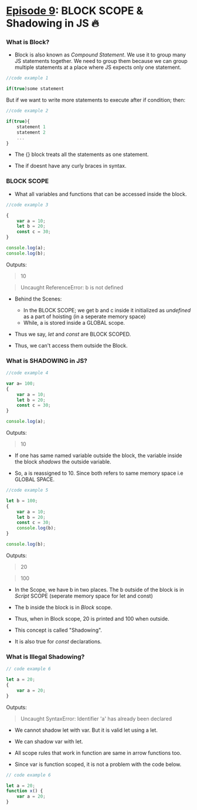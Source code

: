 # [Episode 9](https://www.youtube.com/watch?v=lW_erSjyMeM&list=PLlasXeu85E9cQ32gLCvAvr9vNaUccPVNP&index=10): BLOCK SCOPE & Shadowing in JS 🔥

### __What is Block?__

* Block is also known as *Compound Statement*. We use it to group many JS statements together. We need to group them because we can group multiple statements at a place where JS expects only one statement. 

```js
//code example 1

if(true)some statement
```

But if we want to write more statements to execute after if condition; then:

```js
//code example 2

if(true){
    statement 1
    statement 2
    ...
}
```

* The {} block treats all the statements as one statement.

* The if doesnt have any curly braces in syntax.


### __BLOCK SCOPE__

* What all variables and functions that can be accessed inside the block.

```js
//code example 3

{
    var a = 10;
    let b = 20;
    const c = 30;
}

console.log(a);
console.log(b);
```

Outputs:

> 10

> Uncaught ReferenceError: b is not defined

* Behind the Scenes:

    * In the BLOCK SCOPE; we get b and c inside it initialized as *undefined* as a part of hoisting (in a seperate memory space)
    * While, a is stored inside a GLOBAL scope. 

* Thus we say, *let* and *const* are BLOCK SCOPED.

* Thus, we can't access them outside the Block.

### __What is SHADOWING in JS?__

```js
//code example 4

var a= 100;
{
    var a = 10;
    let b = 20;
    const c = 30;
}

console.log(a);
```

Outputs:

> 10


* If one has same named variable outside the block, the variable inside the block *shadows* the outside variable.

* So, a is reassigned to 10. Since both refers to same memory space i.e GLOBAL SPACE.

```js
//code example 5

let b = 100;
{
    var a = 10;
    let b = 20;
    const c = 30;
    console.log(b);
}

console.log(b);
```

Outputs:

> 20

> 100

* In the Scope, we have b in two places. The b outside of the block is in *Script* SCOPE (seperate memory space for let and const)

* The b inside the block is in *Block* scope.

* Thus, when in Block scope, 20 is printed and 100 when outside.

* This concept is called "Shadowing".

* It is also true for *const* declarations.

### __What is Illegal Shadowing?__

```js
// code example 6

let a = 20;
{
    var a = 20;
}

```

Outputs:

> Uncaught SyntaxError: Identifier 'a' has already been declared

* We cannot shadow let with var. But it is valid let using a let.

* We can shadow var with let.

* All scope rules that work in function are same in arrow functions too.

* Since var is function scoped, it is not a problem with the code below.

```js
// code example 6

let a = 20;
function x() {
    var a = 20;
}
```

